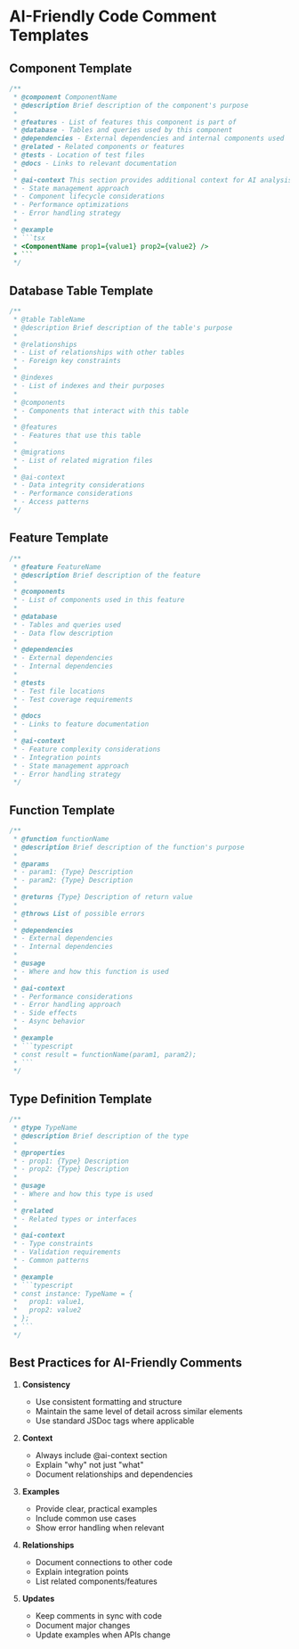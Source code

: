 # AI-Friendly Code Comment Templates

## Component Template
```typescript
/**
 * @component ComponentName
 * @description Brief description of the component's purpose
 * 
 * @features - List of features this component is part of
 * @database - Tables and queries used by this component
 * @dependencies - External dependencies and internal components used
 * @related - Related components or features
 * @tests - Location of test files
 * @docs - Links to relevant documentation
 * 
 * @ai-context This section provides additional context for AI analysis
 * - State management approach
 * - Component lifecycle considerations
 * - Performance optimizations
 * - Error handling strategy
 * 
 * @example
 * ```tsx
 * <ComponentName prop1={value1} prop2={value2} />
 * ```
 */
```

## Database Table Template
```sql
/**
 * @table TableName
 * @description Brief description of the table's purpose
 * 
 * @relationships
 * - List of relationships with other tables
 * - Foreign key constraints
 * 
 * @indexes
 * - List of indexes and their purposes
 * 
 * @components
 * - Components that interact with this table
 * 
 * @features
 * - Features that use this table
 * 
 * @migrations
 * - List of related migration files
 * 
 * @ai-context
 * - Data integrity considerations
 * - Performance considerations
 * - Access patterns
 */
```

## Feature Template
```typescript
/**
 * @feature FeatureName
 * @description Brief description of the feature
 * 
 * @components
 * - List of components used in this feature
 * 
 * @database
 * - Tables and queries used
 * - Data flow description
 * 
 * @dependencies
 * - External dependencies
 * - Internal dependencies
 * 
 * @tests
 * - Test file locations
 * - Test coverage requirements
 * 
 * @docs
 * - Links to feature documentation
 * 
 * @ai-context
 * - Feature complexity considerations
 * - Integration points
 * - State management approach
 * - Error handling strategy
 */
```

## Function Template
```typescript
/**
 * @function functionName
 * @description Brief description of the function's purpose
 * 
 * @params
 * - param1: {Type} Description
 * - param2: {Type} Description
 * 
 * @returns {Type} Description of return value
 * 
 * @throws List of possible errors
 * 
 * @dependencies
 * - External dependencies
 * - Internal dependencies
 * 
 * @usage
 * - Where and how this function is used
 * 
 * @ai-context
 * - Performance considerations
 * - Error handling approach
 * - Side effects
 * - Async behavior
 * 
 * @example
 * ```typescript
 * const result = functionName(param1, param2);
 * ```
 */
```

## Type Definition Template
```typescript
/**
 * @type TypeName
 * @description Brief description of the type
 * 
 * @properties
 * - prop1: {Type} Description
 * - prop2: {Type} Description
 * 
 * @usage
 * - Where and how this type is used
 * 
 * @related
 * - Related types or interfaces
 * 
 * @ai-context
 * - Type constraints
 * - Validation requirements
 * - Common patterns
 * 
 * @example
 * ```typescript
 * const instance: TypeName = {
 *   prop1: value1,
 *   prop2: value2
 * };
 * ```
 */
```

## Best Practices for AI-Friendly Comments

1. **Consistency**
   - Use consistent formatting and structure
   - Maintain the same level of detail across similar elements
   - Use standard JSDoc tags where applicable

2. **Context**
   - Always include @ai-context section
   - Explain "why" not just "what"
   - Document relationships and dependencies

3. **Examples**
   - Provide clear, practical examples
   - Include common use cases
   - Show error handling when relevant

4. **Relationships**
   - Document connections to other code
   - Explain integration points
   - List related components/features

5. **Updates**
   - Keep comments in sync with code
   - Document major changes
   - Update examples when APIs change 